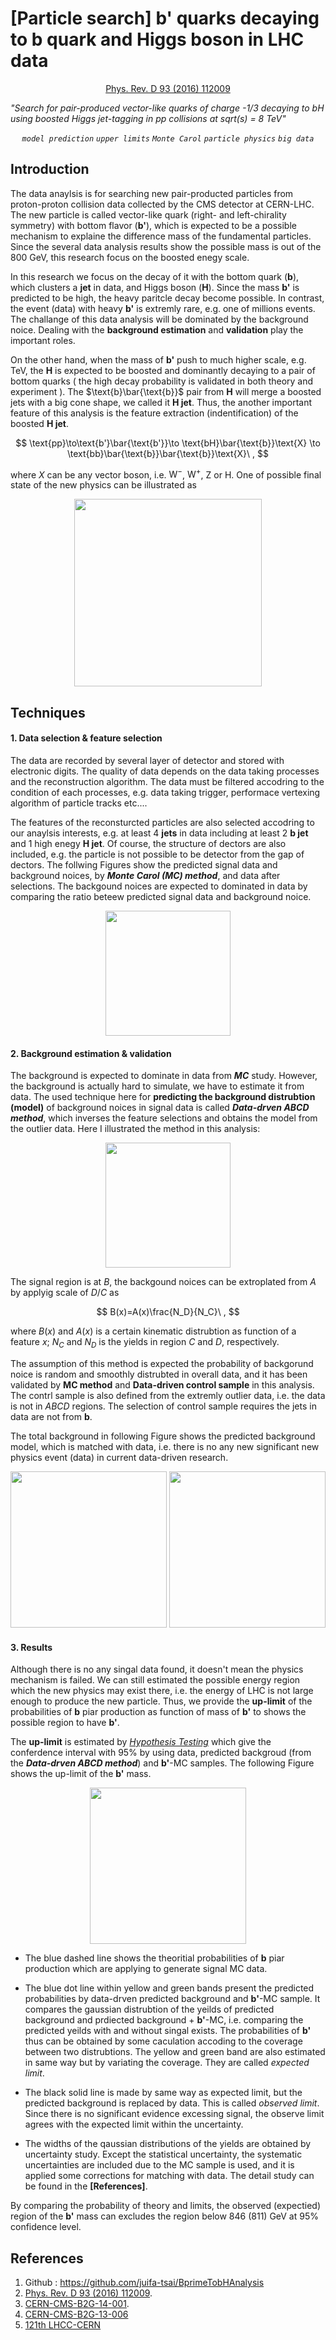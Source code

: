 # [Particle search] b' quarks decaying to b quark and Higgs boson in LHC data

<div style="text-align: center;" markdown="1"><a href="http://dx.doi.org/10.1103/PhysRevD.93.112009">Phys. Rev. D 93 (2016) 112009</a></div>

*"Search for pair-produced vector-like quarks of charge -1/3 decaying to bH using boosted Higgs jet-tagging in pp collisions at sqrt(s) = 8 TeV"*

*<div style="text-align: center;" markdown="1">`model prediction` `upper limits` `Monte Carol` `particle physics` `big data`</div>*

## Introduction

The data anaylsis is for searching new pair-producted particles from proton-proton collision data collected by the CMS detector at CERN-LHC. The new particle is called vector-like quark (right- and left-chirality symmetry) with bottom flavor (**b'**), which is expected to be a possible mechanism to explaine the difference mass of the fundamental particles. Since the several data analysis results show the possible mass is out of the 800 GeV, this research focus on the boosted enegy scale.

In this research we focus on the decay of it with the bottom quark (**b**), which clusters a **jet** in data, and Higgs boson (**H**). Since the mass **b'** is predicted to be high, the heavy paritcle decay become possible. In contrast, the event (data) with heavy **b'** is extremly rare, e.g. one of millions events. The challange of this data analysis will be dominated by the background noice. Dealing with the **background estimation** and **validation** play the important roles.

On the other hand, when the mass of **b'** push to much higher scale, e.g. TeV, the **H** is expected to be boosted and dominantly decaying to a pair of bottom quarks ( the high decay probability is validated in both theory and experiment ). The $\text{b}\bar{\text{b}}$ pair from **H** will merge a boosted jets with a big cone shape, we called it **H jet**. Thus, the another important feature of this analysis is the feature extraction (indentification) of the boosted **H jet**.

$$
\text{pp}\to\text{b'}\bar{\text{b'}}\to \text{bH}\bar{\text{b}}\text{X} \to \text{bb}\bar{\text{b}}\bar{\text{b}}\text{X}\ ,
$$

where $X$ can be any vector boson, i.e. $\text{W}^-$, $\text{W}^+$, $\text{Z}$ or $\text{H}$. One of possible final state of the new physics can be illustrated as
<div style="text-align: center;" markdown="1"><img src="http://hep1.phys.ntu.edu.tw/~alpha78718/cv/bprimetobH.png" height="300" ></div>

## Techniques

#### 1. Data selection & feature selection
The data are recorded by several layer of detector and stored with electronic digits. The quality of data depends on the data taking processes and the reconstruction algorithm. The data must be filtered accodring to the condition of each processes, e.g. data taking trigger, performace vertexing algorithm of particle tracks etc....  

The features of the reconsturcted particles are also selected accodring to our anaylsis interests, e.g. at least 4 **jets** in data including at least 2 **b jet** and 1 high enegy **H jet**. Of course, the structure of dectors are also included, e.g. the particle is not possible to be detector from the gap of dectors. The follwing Figures show the predicted signal data and background noices, by ***Monte Carol (MC) method***, and data after selections. The backgound noices are expected to dominated in data by comparing the ratio beteew predicted signal data and background noice.

<div style="text-align: center;" markdown="1"><img src="http://hep1.phys.ntu.edu.tw/~alpha78718/cv/bpbkg.png" height="200"></div>


#### 2. Background estimation & validation
The background is expected to dominate in data from ***MC*** study. However, the background is actually hard to simulate, we have to estimate it from data. The used technique here for **predicting the background distrubtion (model)** of background noices in signal data is called ***Data-drven ABCD method***, which inverses the feature selections and obtains the model from the outlier data. Here I illustrated the method in this analysis: 

<div style="text-align: center;" markdown="1"><img src="http://hep1.phys.ntu.edu.tw/~alpha78718/cv/bpabcd.png" height="200"></div>  

The signal region is at $B$, the backgound noices can be extroplated from $A$ by applyig scale of $D/C$ as

$$
B(x)=A(x)\frac{N_D}{N_C}\ ,
$$

where $B(x)$ and $A(x)$ is a certain kinematic distrubtion as function of a feature $x$; $N_C$ and $N_D$ is the yields in region $C$ and $D$, respectively.

The assumption of this method is expected the probability of backgorund noice is random and smoothly distrubted in overall data, and it has been validated by **MC method** and **Data-driven control sample** in this analysis. The contrl sample is also defined from the extremly outlier data, i.e. the data is not in *ABCD* regions. The selection of control sample requires the jets in data are not from **b**.

The total background in following Figure shows the predicted background model, which is matched with data, i.e. there is no any new significant new physics event (data) in current data-driven research.

<div style="text-align: center;" markdown="1"><img src="http://hep1.phys.ntu.edu.tw/~alpha78718/cv/bpht1.png" height="250"> <img src="http://hep1.phys.ntu.edu.tw/~alpha78718/cv/bpht2.png" height="250"></div>  

#### 3. Results
Although there is no any singal data found, it doesn't mean the physics mechanism is failed. We can still estimated the possible energy region which the new physics may exist there, i.e. the energy of LHC is not large enough to produce the new particle. Thus, we provide the **up-limit** of the probabilities of **b** piar production as function of mass of **b'** to shows the possible region to have **b'**.

The **up-limit** is estimated by [*Hypothesis Testing*](https://onlinecourses.science.psu.edu/statprogram/node/138) which give the conferdence interval with 95% by using data, predicted backgroud (from the ***Data-drven ABCD method***) and **b'**-MC samples. The following Figure shows the up-limit of the **b'** mass.

<div style="text-align: center;" markdown="1"><img src="http://hep1.phys.ntu.edu.tw/~alpha78718/cv/bplimit.png" height="250"></div>

- The blue dashed line shows the theoritial probabilities of **b** piar production which are applying to generate signal MC data.  

- The blue dot line within yellow and green bands present the predicted probabilities by data-drven predicted background and **b'**-MC sample. It compares the gaussian distrubtion of the yeilds of predicted background and prdiected background + **b'**-MC, i.e. comparing the predicted yeilds with and without singal exists. The probabilities of **b'** thus can be obtained by some caculation accoding to the coverage between two distrubtions. The yellow and green band are also estimated in same way but by variating the coverage. They are called *expected limit*.

- The black solid line is made by same way as expected limit, but the predicted background is replaced by data. This is called *observed limit*. Since there is no significant evidence excessing signal, the observe limit agrees with the expected limit within the uncertainty.  

- The widths of the qaussian distributions of the yields are obtained by uncertainty study. Except the statistical uncertainty, the systematic uncertainties are included due to the MC sample is used, and it is applied some corrections for matching with data. The detail study can be found in the **[References]**.

By comparing the probability of theory and limits, the observed (expectied) region of the **b'** mass can excludes the region below 846 (811) GeV at 95% confidence level.


## References
1. Github : <https://github.com/juifa-tsai/BprimeTobHAnalysis>
2. [Phys. Rev. D 93 (2016) 112009](http://dx.doi.org/10.1103/PhysRevD.93.112009).
3. [CERN-CMS-B2G-14-001](http://cms-results.web.cern.ch/cms-results/public-results/preliminary-results/B2G-14-001/index.html).
4. [CERN-CMS-B2G-13-006](http://cms-results.web.cern.ch/cms-results/public-results/publications/B2G-13-006/index.html)
5. [121th LHCC-CERN](https://indico.cern.ch/event/369822/#21-search-for-pair-produced-ve)
